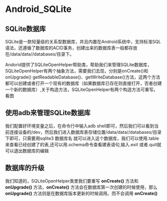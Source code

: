 # Android_SQLite
## SQLite数据库
SQLite是一款轻量级的关系型数据库，并且内置在Android系统中，支持标准SQL语法，还遵循了数据库的ACID事务，创建出来的数据库表一般都存放在/data/data/<package name>/databases/目录下。

Andorid提供了SQLiteOpenHelper帮助类，帮助我们来管理SQLite数据库，SQLiteOpenHelper有两个抽象方法，需要我们去现，分别是onCreate()和onUpgrade()
getReadableDatabase()、getWriteDatabase()方法，这两个方法都可以创建或者打开一个现有的数据库（如果数据库已存在则直接打开，否者创建一个新的数据库）,关于构造方法，SQLiteOpenHelper有两个构造方法可重写。看图


## 使用adb来管理SQLite数据库

我们配置好环境变量之后，在命令行中输入adb shell即可，然后我们可以看到当前连接设备的/dev，然后我们进入数据库表存储位置/data/data/<package name>/databases/目录下即可，只需要用sqlite3 数据库名 就可以进入这个数据库，我们可以使用.table来查看已经创建了的表,还可以用.schema命令查看建表语句,输入.exit 或者.quit就可以退出数据库的编辑

## 数据库的升级
  我们知道的，SQLiteOpenHelper类里我们要重写 **onCreate()** 方法和**onUpgrade()** 方法，**onCreate()** 方法会在数据库第一次创建的时候使用，那么 **onUpgrade()** 方法则是在数据库版本更新的时候调用。而不会调用 **onCreate()** 





